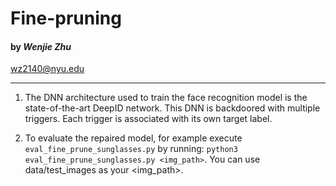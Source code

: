# Fine-pruning

#### by _Wenjie Zhu_

wz2140@nyu.edu

----------------

1. The DNN architecture used to train the face recognition model is the state-of-the-art DeepID network. 
This DNN is backdoored with multiple triggers. Each trigger is associated with its own target label. 

2. To evaluate the repaired model, for example execute `eval_fine_prune_sunglasses.py` 
by running: `python3 eval_fine_prune_sunglasses.py <img_path>`.
You can use data/test_images as your <img_path>.

